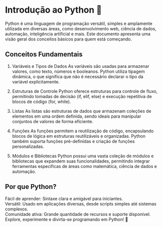 # Introdução ao Python 🐍
Python é uma linguagem de programação versátil, simples e amplamente utilizada em diversas áreas, como desenvolvimento web, ciência de dados, automação, inteligência artificial e mais. Este documento apresenta uma visão geral dos conceitos básicos para quem está começando.

## Conceitos Fundamentais
1. Variáveis e Tipos de Dados
As variáveis são usadas para armazenar valores, como texto, números e booleanos. Python utiliza tipagem dinâmica, o que significa que não é necessário declarar o tipo da variável explicitamente.

2. Estruturas de Controle
Python oferece estruturas para controle de fluxo, permitindo tomadas de decisão (if, elif, else) e execução repetitiva de blocos de código (for, while).

3. Listas
As listas são estruturas de dados que armazenam coleções de elementos em uma ordem definida, sendo ideais para manipular conjuntos de valores de forma eficiente.

4. Funções
As funções permitem a reutilização de código, encapsulando blocos de lógica em estruturas reutilizáveis e organizadas. Python também suporta funções pré-definidas e criação de funções personalizadas.

5. Módulos e Bibliotecas
Python possui uma vasta coleção de módulos e bibliotecas que expandem suas funcionalidades, permitindo integrar ferramentas específicas de áreas como matemática, ciência de dados e automação.

## Por que Python?
Fácil de aprender: Sintaxe clara e amigável para iniciantes. <br>
Versátil: Usado em aplicações diversas, desde scripts simples até sistemas complexos. <br>
Comunidade ativa: Grande quantidade de recursos e suporte disponível. <br>
Explore, experimente e divirta-se programando em Python! 🚀


